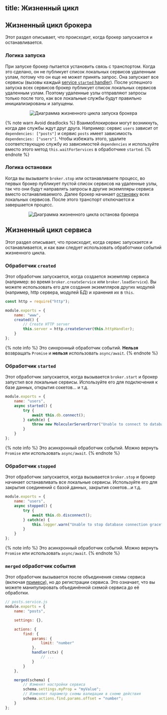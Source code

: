 title: Жизненный цикл
---

## Жизненный цикл брокера
Этот раздел описывает, что происходит, когда брокер запускается и останавливается.

### Логика запуска
При запуске брокер пытается установить связь с транспортом. Когда это сделано, он не публикует список локальных сервисов удаленным узлам, потому что он еще не может принять запрос. Она запускает все сервисы (вызовы каждый [service `started` handler](lifecycle.html#started-event-handler)). После успешного запуска всех сервисов брокер публикует список локальных сервисов удаленным узлам. Поэтому удаленные узлы отправляют запросы только после того, как все локальные службы будут правильно инициализированы и запущены.

<div align="center">
    <img src="assets/lifecycle/broker-start.svg" alt="Диаграмма жизненного цикла запуска брокера" />
</div>

{% note warn Avoid deadlocks %}
Взаимоблокировки могут возникнуть, когда две службы ждут друг друга. Например: сервис `users` зависит от `dependencies: ["posts"]` и сервис `posts` имеет зависимость `dependencies: ["users"]`. Чтобы избежать этого, удалите соответствующую службу из зависимостей `dependencies` и используйте вместо этого метод `this.waitForServices` в обработчике `started`.
{% endnote %}

### Логика остановки
Когда вы вызываете `broker.stop` или останавливаете процесс, во первых брокер публикует пустой список сервисов на удаленные узлы, так что они будут направлять запросы в другие экземпляры сервиса вместо останавливаемого. Далее брокер начинает [остановку](#stopped-event-handler) всех локальных сервисов. После этого транспорт отключается и завершается процесс.

<div align="center">
    <img src="assets/lifecycle/broker-stop.svg" alt="Диаграмма жизненного цикла останова брокера" />
</div>

## Жизненный цикл сервиса
Этот раздел описывает, что происходит, когда сервис запускается и останавливается, и как вам следует использовать обработчики событий жизненного цикла.

### Обработчик `created`
Этот обработчик запускается, когда создается экземпляр сервиса (например: во время `broker.createService` или `broker.loadService`). Вы можете использовать его для создания экземпляров других модулей (например, http сервера, модулей БД) и хранения их в `this`.

```js
const http = require("http");

module.exports = {
    name: "www",
    created() {
        // Create HTTP server
        this.server = http.createServer(this.httpHandler);
    }
};
```

{% note info %}
Это синхронный обработчик событий. **Нельзя** возвращать `Promise` и **нельзя** использовать `async/await`.
{% endnote %}

### Обработчик `started`
Этот обработчик запускается, когда вызывается `broker.start` и брокер запустил все локальные сервисы. Используйте его для подключения к базе данных, открытия сокетов... и т.д.

```js
module.exports = {
    name: "users",
    async started() {
        try {
            await this.db.connect();
        } catch(e) {
            throw new MoleculerServerError("Unable to connect to database.", e.message);
        }
    }
};
```

{% note info %}
Это асинхронный обработчик событий. Можно вернуть `Promise` или использовать `async/await`.
{% endnote %}

### Обработчик `stopped`
Этот обработчик запускается, когда вызывается `broker.stop` и брокер начинает останавливать все локальные сервисы. Используйте его для закрытия соединений с базой данных, закрытия сокетов...и т.д.

```js
module.exports = {
    name: "users",
    async stopped() {
        try {
            await this.db.disconnect();
        } catch(e) {
            this.logger.warn("Unable to stop database connection gracefully.", e);
        }
    }
};
```

{% note info %}
Это асинхронный обработчик событий. Можно вернуть `Promise` или использовать `async/await`.
{% endnote %}

### `merged` обработчик события
Этот обработчик вызывается после объединения схемы сервиса (включая [примеси](services.html#Mixins)), но до регистрации сервиса. Это означает, что вы можете манипулировать объединённой схемой сервиса до её обработки.
```js
// posts.service.js
module.exports = {
    name: "posts",

    settings: {},

    actions: {
        find: {
            params: {
                limit: "number"
            },
            handler(ctx) {
                // ...
            }
        }
    },

    merged(schema) {
        // Изменят настройки сервиса
        schema.settings.myProp = "myValue";
        // Изменяет параметр схемы валидации в схеме действия
        schema.actions.find.params.offset = "number";
    }
};
```